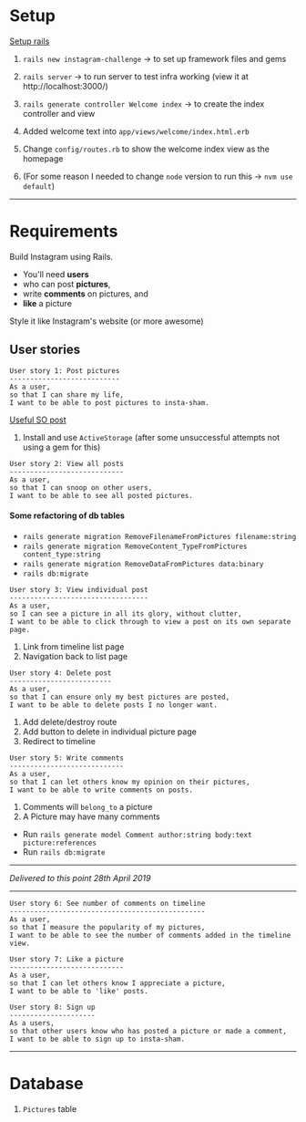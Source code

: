 # Setup

[Setup rails](https://guides.rubyonrails.org/getting_started.html)

1. `rails new instagram-challenge` -> to set up framework files and gems

2. `rails server` -> to run server to test infra working (view it at http://localhost:3000/)

3. `rails generate controller Welcome index` -> to create the index controller and view

4. Added welcome text into `app/views/welcome/index.html.erb`

5. Change `config/routes.rb` to show the welcome index view as the homepage

6. (For some reason I needed to change `node` version to run this -> `nvm use default`)

------

# Requirements

Build Instagram using Rails.

- You'll need **users**
- who can post **pictures**,
- write **comments** on pictures, and
- **like** a picture

Style it like Instagram's website (or more awesome)


## User stories

```
User story 1: Post pictures
---------------------------
As a user,
so that I can share my life,
I want to be able to post pictures to insta-sham.
```

[Useful SO post](https://stackoverflow.com/questions/14174044/uploading-a-file-in-rails)

1. Install and use `ActiveStorage` (after some unsuccessful attempts not using a gem for this)

```
User story 2: View all posts
----------------------------
As a user,
so that I can snoop on other users,
I want to be able to see all posted pictures.
```

#### Some refactoring of db tables

- `rails generate migration RemoveFilenameFromPictures filename:string`
- `rails generate migration RemoveContent_TypeFromPictures content_type:string`
- `rails generate migration RemoveDataFromPictures data:binary`
- `rails db:migrate`


```
User story 3: View individual post
----------------------------------
As a user,
so I can see a picture in all its glory, without clutter,
I want to be able to click through to view a post on its own separate page.
```

1. Link from timeline list page
2. Navigation back to list page


```
User story 4: Delete post
-------------------------
As a user,
so that I can ensure only my best pictures are posted,
I want to be able to delete posts I no longer want.
```

1. Add delete/destroy route
2. Add button to delete in individual picture page
3. Redirect to timeline


```
User story 5: Write comments
----------------------------
As a user,
so that I can let others know my opinion on their pictures,
I want to be able to write comments on posts.
```

1. Comments will `belong_to` a picture
2. A Picture may have many comments

- Run `rails generate model Comment author:string body:text picture:references`
- Run `rails db:migrate`

------

_Delivered to this point 28th April 2019_

------


```
User story 6: See number of comments on timeline
------------------------------------------------
As a user,
so that I measure the popularity of my pictures,
I want to be able to see the number of comments added in the timeline view.
```

```
User story 7: Like a picture
----------------------------
As a user,
so that I can let others know I appreciate a picture,
I want to be able to 'like' posts.
```

```
User story 8: Sign up
---------------------
As a users,
so that other users know who has posted a picture or made a comment,
I want to be able to sign up to insta-sham.
```

------

# Database

1. `Pictures` table

